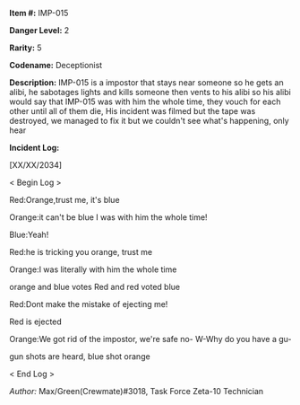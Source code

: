 **Item #:** 
IMP-015

**Danger Level:** 2

**Rarity:** 5

**Codename:** 
Deceptionist

**Description:** 
IMP-015 is a impostor that stays near someone so he gets an alibi, he sabotages lights and kills someone then vents to his alibi so his alibi would say that IMP-015 was with him the whole time, they vouch for each other until all of them die, His incident was filmed but the tape was destroyed, we managed to fix it but we couldn't see what's happening, only hear

**Incident Log:**

[XX/XX/2034]

< Begin Log >

Red:Orange,trust me, it's blue 

Orange:it can't be blue I was with him the whole time! 

Blue:Yeah! 

Red:he is tricking you orange, trust me

Orange:I was literally with him the whole time 

orange and blue votes Red and red voted blue

Red:Dont make the mistake of ejecting me! 

Red is ejected

Orange:We got rid of the impostor, we're safe no- W-Why do you have a gu-

gun shots are heard, blue shot orange

< End Log >

*Author:* Max/Green(Crewmate)#3018, Task Force Zeta-10 Technician